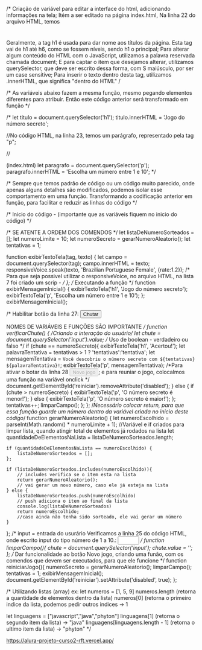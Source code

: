 /* Criação de variável para editar a interface do html, adicionando informações na tela;
Itém a ser editado na página index.html, Na linha 22 do arquivo HTML, temos <h1></h1>
Geralmente, a tag h1 é usada para dar nome aos títulos da página.
Esta tag vai de h1 até h6, como se fossem níveis, sendo h1 o principal;
Para alterar algum conteúdo do HTML com o JavaScript, utilizamos a palavra reservada chamada document;
E para captar o item que desejamos alterar, utilizamos querySelector, que deve ser escrito dessa forma, com S maiúsculo, por ser um case sensitive;
Para inserir o texto dentro desta tag, utilizamos .innerHTML, que significa "dentro do HTML" /

/* As variáveis abaixo fazem a mesma função, mesmo pegando elementos diferentes para atribuir. Então este código anterior será transformado em função */

/* let titulo = document.querySelector('h1');
titulo.innerHTML = 'Jogo do número secreto';

//No código HTML, na linha 23, temos um parágrafo, representado pela tag "p";

//<p class="texto__paragrafo"></p> (index.html)
let paragrafo = document.querySelector('p');
paragrafo.innerHTML = 'Escolha um número entre 1 e 10'; */

/* Sempre que temos padrão de código ou um código muito parecido, onde apenas alguns detalhes são modificados, podemos isolar esse comportamento em uma função.
Transformando a codificação anterior em função, para facilitar e reduzir as linhas do código */

/* Inicio do código - (importante que as variáveis fiquem no inicio do código) */

/* SE ATENTE A ORDEM DOS COMENDOS */
let listaDeNumeroSorteados = [];
let numeroLimite = 10;
let numeroSecreto = gerarNumeroAleatorio();
let tentativas = 1;

function exibirTextoTela(tag, texto) {
    let campo = document.querySelector(tag);
    campo.innerHTML = texto;
    responsiveVoice.speak(texto, 'Brazilian Portuguese Female', {rate:1.2});
    /* Para que seja possivel utilizar o responsiveVoice, no arquivo HTML, na lista 7 foi criado um scrip - <script src="https://code.responsivevoice.org/responsivevoice.js"></script> */
};
/* Executando a função */
function exibirMensagemInicial() {
    exibirTextoTela('h1', 'Jogo do número secreto');
    exibirTextoTela('p', 'Escolha um número entre 1 e 10');
};
exibirMensagemInicial();

/* Habilitar botão da linha 27: <button onclick="verificarChute()" class="container__botao">Chutar</button>

NOMES DE VARIÁVEIS E FUNÇÕES SÃO IMPORTANTE */
function verificarChute() {
    /*Criando a interação do usuário*/
    let chute = document.querySelector('input').value;
    /* Uso de boolean - verdadeiro ou falso */
    if (chute == numeroSecreto){
        exibirTextoTela('h1', 'Acertou!');
        let palavraTentativa = tentativas > 1 ? 'tentativas':'tentativa';
        let mensagemTentativa = `Você descobriu o número secreto com ${tentativas} ${palavraTentativa}!`;
        exibirTextoTela('p', mensagemTentativa);
        /*Para ativar o botar da linha 28 <button onclick="" id="reiniciar" class="container__botao" disabled>Novo jogo</button>; e para reuniar o jogo, colocalmos uma função na variável onclick */
        document.getElementById('reiniciar').removeAttribute('disabled');
    } else { 
        if (chute > numeroSecreto) {
        exibirTextoTela('p', 'O número secreto é menor!');
        } else {
            exibirTextoTela('p', 'O número secreto é maior!');
        };
        tentativas++;
        limparCampo();
    };
};
/*Necessário colocar return, para que essa função guarde um número dentro da variável criada no inicio deste código*/
function gerarNumeroAleatorio() {
    let numeroEscolhido = parseInt(Math.random() * numeroLimite + 1);
    //Variável e if criados para limpar lista, quando atingir total de elementos já rodados na lista 
    let quantidadeDeElementosNaLista = listaDeNumeroSorteados.length;
    
    if (quantidadeDeElementosNaLista == numeroEscolhido) {
        listaDeNumeroSorteados = [];
    };

    if (listaDeNumeroSorteados.includes(numeroEscolhido)){
        // includes verifica se o item esta na lista
        return gerarNumeroAleatorio();
        // vai gerar um novo número, caso ele já esteja na lista
    } else {
        listaDeNumeroSorteados.push(numeroEscolhido)
        // push adiciona o item ao final da lista
        console.log(listaDeNumeroSorteados)
        return numeroEscolhido;
        //caso ainda não tenha sido sorteado, ele vai gerar um número
    }
};
/* input = entrada do usurário
Verificamos a linha 25 do código HTML, onde escrito input do tipo número de 1 a 10.: 
<input type="number" min="1" max="10" class="container__input">
*/
function limparCampo(){
    chute = document.querySelector('input');
    chute.value = '';
};
/* Dar funcionalidade ao botão Novo jogo, criando uma funão, com os comendos que devem ser executados, para que ele funcione */
function reiniciarJogo(){
    numeroSecreto = gerarNumeroAleatorio();
    limparCampo();
    tentativas = 1;
    exibirMensagemInicial();
    document.getElementById('reiniciar').setAttribute('disabled', true);
};

/* Utilizando listas (array) 
ex: let numeros = [1, 5, 9]
numeros.length (retorna a quantidade de elementos dentro da lista)
numeros[0] (retorna o primeiro indice da lista, podemos pedir outros indices -> 1
    
let linguagens = ["javascript","java","phyton"]
linguagens[1] (retorna o segundo item da lista) -> "java"
linguagens[linguagens.length - 1] (retorna o ultimo item da lista) -> "phyton"
*/


https://alura-projeto-curso2-rft.vercel.app/
